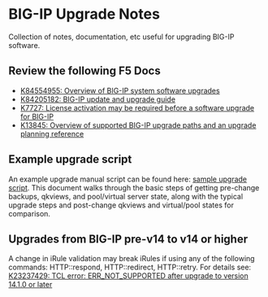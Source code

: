 # BIG-IP Upgrade Notes

Collection of notes, documentation, etc useful for upgrading BIG-IP software.

## Review the following F5 Docs

* [K84554955: Overview of BIG-IP system software upgrades](https://my.f5.com/manage/s/article/K84554955)
* [K84205182: BIG-IP update and upgrade guide](https://my.f5.com/manage/s/article/K84205182)
* [K7727: License activation may be required before a software upgrade for BIG-IP](https://my.f5.com/manage/s/article/K7727)
* [K13845: Overview of supported BIG-IP upgrade paths and an upgrade planning reference](https://my.f5.com/manage/s/article/K13845)

## Example upgrade script

An example upgrade manual script can be found here: [sample upgrade script](sample.upgrade.script.md).  This document walks through the basic steps of getting pre-change backups, qkviews, and pool/virtual server state, along with the typical upgrade steps and post-change qkviews and virtual/pool states for comparison.

## Upgrades from BIG-IP pre-v14 to v14 or higher

A change in iRule validation may break iRules if using any of the following commands: HTTP::respond, HTTP::redirect, HTTP::retry.  For details see: [K23237429: TCL error: ERR_NOT_SUPPORTED after upgrade to version 14.1.0 or later](https://my.f5.com/manage/s/article/K23237429)
